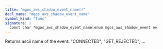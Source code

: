 ```yaml
---
title: "mgos_aws_shadow_event_name()"
decl_name: "mgos_aws_shadow_event_name"
symbol_kind: "func"
signature: |
  const char *mgos_aws_shadow_event_name(enum mgos_aws_shadow_event ev);
---
```


Returns ascii name of the event: "CONNECTED", "GET_REJECTED", ... 

